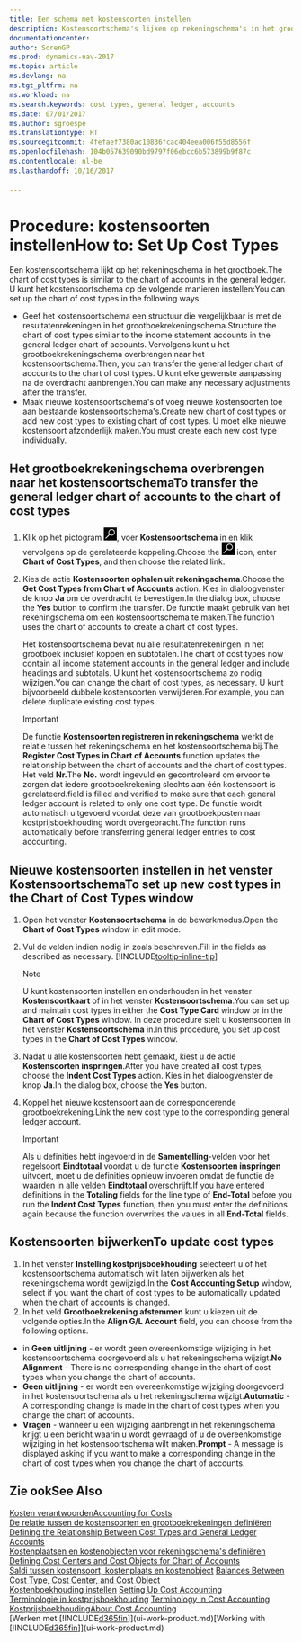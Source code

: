 ```yaml
---
title: Een schema met kostensoorten instellen
description: Kostensoortschema's lijken op rekeningschema's in het grootboek.
documentationcenter: 
author: SorenGP
ms.prod: dynamics-nav-2017
ms.topic: article
ms.devlang: na
ms.tgt_pltfrm: na
ms.workload: na
ms.search.keywords: cost types, general ledger, accounts
ms.date: 07/01/2017
ms.author: sgroespe
ms.translationtype: HT
ms.sourcegitcommit: 4fefaef7380ac10836fcac404eea006f55d8556f
ms.openlocfilehash: 104b057639090bd9797f06ebcc6b573899b9f87c
ms.contentlocale: nl-be
ms.lasthandoff: 10/16/2017

---
```

# <a name="how-to-set-up-cost-types"></a><span data-ttu-id="857a4-103">Procedure: kostensoorten instellen</span><span class="sxs-lookup"><span data-stu-id="857a4-103">How to: Set Up Cost Types</span></span>
<span data-ttu-id="857a4-104">Een kostensoortschema lijkt op het rekeningschema in het grootboek.</span><span class="sxs-lookup"><span data-stu-id="857a4-104">The chart of cost types is similar to the chart of accounts in the general ledger.</span></span> <span data-ttu-id="857a4-105">U kunt het kostensoortschema op de volgende manieren instellen:</span><span class="sxs-lookup"><span data-stu-id="857a4-105">You can set up the chart of cost types in the following ways:</span></span>  

-   <span data-ttu-id="857a4-106">Geef het kostensoortschema een structuur die vergelijkbaar is met de resultatenrekeningen in het grootboekrekeningschema.</span><span class="sxs-lookup"><span data-stu-id="857a4-106">Structure the chart of cost types similar to the income statement accounts in the general ledger chart of accounts.</span></span> <span data-ttu-id="857a4-107">Vervolgens kunt u het grootboekrekeningschema overbrengen naar het kostensoortschema.</span><span class="sxs-lookup"><span data-stu-id="857a4-107">Then, you can transfer the general ledger chart of accounts to the chart of cost types.</span></span> <span data-ttu-id="857a4-108">U kunt elke gewenste aanpassing na de overdracht aanbrengen.</span><span class="sxs-lookup"><span data-stu-id="857a4-108">You can make any necessary adjustments after the transfer.</span></span>  
-   <span data-ttu-id="857a4-109">Maak nieuwe kostensoortschema's of voeg nieuwe kostensoorten toe aan bestaande kostensoortschema's.</span><span class="sxs-lookup"><span data-stu-id="857a4-109">Create new chart of cost types or add new cost types to existing chart of cost types.</span></span> <span data-ttu-id="857a4-110">U moet elke nieuwe kostensoort afzonderlijk maken.</span><span class="sxs-lookup"><span data-stu-id="857a4-110">You must create each new cost type individually.</span></span>  

## <a name="to-transfer-the-general-ledger-chart-of-accounts-to-the-chart-of-cost-types"></a><span data-ttu-id="857a4-111">Het grootboekrekeningschema overbrengen naar het kostensoortschema</span><span class="sxs-lookup"><span data-stu-id="857a4-111">To transfer the general ledger chart of accounts to the chart of cost types</span></span>  
1.  <span data-ttu-id="857a4-112">Klik op het pictogram ![Zoeken naar pagina of rapport](media/ui-search/search_small.png "pictogram Zoeken naar pagina of rapport"), voer **Kostensoortschema** in en klik vervolgens op de gerelateerde koppeling.</span><span class="sxs-lookup"><span data-stu-id="857a4-112">Choose the ![Search for Page or Report](media/ui-search/search_small.png "Search for Page or Report icon") icon, enter **Chart of Cost Types**, and then choose the related link.</span></span>  
2.  <span data-ttu-id="857a4-113">Kies de actie **Kostensoorten ophalen uit rekeningschema**.</span><span class="sxs-lookup"><span data-stu-id="857a4-113">Choose the **Get Cost Types from Chart of Accounts** action.</span></span> <span data-ttu-id="857a4-114">Kies in dialoogvenster de knop **Ja** om de overdracht te bevestigen.</span><span class="sxs-lookup"><span data-stu-id="857a4-114">In the dialog box, choose the **Yes** button to confirm the transfer.</span></span> <span data-ttu-id="857a4-115">De functie maakt gebruik van het rekeningschema om een kostensoortschema te maken.</span><span class="sxs-lookup"><span data-stu-id="857a4-115">The function uses the chart of accounts to create a chart of cost types.</span></span>  

    <span data-ttu-id="857a4-116">Het kostensoortschema bevat nu alle resultatenrekeningen in het grootboek inclusief koppen en subtotalen.</span><span class="sxs-lookup"><span data-stu-id="857a4-116">The chart of cost types now contain all income statement accounts in the general ledger and include headings and subtotals.</span></span> <span data-ttu-id="857a4-117">U kunt het kostensoortschema zo nodig wijzigen.</span><span class="sxs-lookup"><span data-stu-id="857a4-117">You can change the chart of cost types, as necessary.</span></span> <span data-ttu-id="857a4-118">U kunt bijvoorbeeld dubbele kostensoorten verwijderen.</span><span class="sxs-lookup"><span data-stu-id="857a4-118">For example, you can delete duplicate existing cost types.</span></span>  

    > [!IMPORTANT]  
    >  <span data-ttu-id="857a4-119">De functie **Kostensoorten registreren in rekeningschema** werkt de relatie tussen het rekeningschema en het kostensoortschema bij.</span><span class="sxs-lookup"><span data-stu-id="857a4-119">The **Register Cost Types in Chart of Accounts** function updates the relationship between the chart of accounts and the chart of cost types.</span></span> <span data-ttu-id="857a4-120">Het veld **Nr.**</span><span class="sxs-lookup"><span data-stu-id="857a4-120">The **No.**</span></span> <span data-ttu-id="857a4-121">wordt ingevuld en gecontroleerd om ervoor te zorgen dat iedere grootboekrekening slechts aan één kostensoort is gerelateerd.</span><span class="sxs-lookup"><span data-stu-id="857a4-121">field is filled and verified to make sure that each general ledger account is related to only one cost type.</span></span> <span data-ttu-id="857a4-122">De functie wordt automatisch uitgevoerd voordat deze van grootboekposten naar kostprijsboekhouding wordt overgebracht.</span><span class="sxs-lookup"><span data-stu-id="857a4-122">The function runs automatically before transferring general ledger entries to cost accounting.</span></span>  

## <a name="to-set-up-new-cost-types-in-the-chart-of-cost-types-window"></a><span data-ttu-id="857a4-123">Nieuwe kostensoorten instellen in het venster Kostensoortschema</span><span class="sxs-lookup"><span data-stu-id="857a4-123">To set up new cost types in the Chart of Cost Types window</span></span>  
1.  <span data-ttu-id="857a4-124">Open het venster **Kostensoortschema** in de bewerkmodus.</span><span class="sxs-lookup"><span data-stu-id="857a4-124">Open the **Chart of Cost Types** window in edit mode.</span></span>  
2.  <span data-ttu-id="857a4-125">Vul de velden indien nodig in zoals beschreven.</span><span class="sxs-lookup"><span data-stu-id="857a4-125">Fill in the fields as described as necessary.</span></span> [!INCLUDE[tooltip-inline-tip](includes/tooltip-inline-tip_md.md)]

    > [!NOTE]  
    >  <span data-ttu-id="857a4-126">U kunt kostensoorten instellen en onderhouden in het venster **Kostensoortkaart** of in het venster **Kostensoortschema**.</span><span class="sxs-lookup"><span data-stu-id="857a4-126">You can set up and maintain cost types in either the **Cost Type Card** window or in the **Chart of Cost Types** window.</span></span> <span data-ttu-id="857a4-127">In deze procedure stelt u kostensoorten in het venster **Kostensoortschema** in.</span><span class="sxs-lookup"><span data-stu-id="857a4-127">In this procedure, you set up cost types in the **Chart of Cost Types** window.</span></span>

3.  <span data-ttu-id="857a4-128">Nadat u alle kostensoorten hebt gemaakt, kiest u de actie **Kostensoorten inspringen**.</span><span class="sxs-lookup"><span data-stu-id="857a4-128">After you have created all cost types, choose the **Indent Cost Types** action.</span></span> <span data-ttu-id="857a4-129">Kies in het dialoogvenster de knop **Ja**.</span><span class="sxs-lookup"><span data-stu-id="857a4-129">In the dialog box, choose the **Yes** button.</span></span>  
4.  <span data-ttu-id="857a4-130">Koppel het nieuwe kostensoort aan de corresponderende grootboekrekening.</span><span class="sxs-lookup"><span data-stu-id="857a4-130">Link the new cost type to the corresponding general ledger account.</span></span>  

    > [!IMPORTANT]  
    >  <span data-ttu-id="857a4-131">Als u definities hebt ingevoerd in de **Samentelling**-velden voor het regelsoort **Eindtotaal** voordat u de functie **Kostensoorten inspringen** uitvoert, moet u de definities opnieuw invoeren omdat de functie de waarden in alle velden **Eindtotaal** overschrijft.</span><span class="sxs-lookup"><span data-stu-id="857a4-131">If you have entered definitions in the **Totaling** fields for the line type of **End-Total** before you run the **Indent Cost Types** function, then you must enter the definitions again because the function overwrites the values in all **End-Total** fields.</span></span>  

## <a name="to-update-cost-types"></a><span data-ttu-id="857a4-132">Kostensoorten bijwerken</span><span class="sxs-lookup"><span data-stu-id="857a4-132">To update cost types</span></span>  
1.  <span data-ttu-id="857a4-133">In het venster **Instelling kostprijsboekhouding** selecteert u of het kostensoortschema automatisch wilt laten bijwerken als het rekeningschema wordt gewijzigd.</span><span class="sxs-lookup"><span data-stu-id="857a4-133">In the **Cost Accounting Setup** window, select if you want the chart of cost types to be automatically updated when the chart of accounts is changed.</span></span>  
2.  <span data-ttu-id="857a4-134">In het veld **Grootboekrekening afstemmen** kunt u kiezen uit de volgende opties.</span><span class="sxs-lookup"><span data-stu-id="857a4-134">In the **Align G/L Account** field, you can choose from the following options.</span></span>  

- <span data-ttu-id="857a4-135">in **Geen uitlijning** - er wordt geen overeenkomstige wijziging in het kostensoortschema doorgevoerd als u het rekeningschema wijzigt.</span><span class="sxs-lookup"><span data-stu-id="857a4-135">**No Alignment** - There is no corresponding change in the chart of cost types when you change the chart of accounts.</span></span>  
- <span data-ttu-id="857a4-136">**Geen uitlijning** - er wordt een overeenkomstige wijziging doorgevoerd in het kostensoortschema als u het rekeningschema wijzigt.</span><span class="sxs-lookup"><span data-stu-id="857a4-136">**Automatic** - A corresponding change is made in the chart of cost types when you change the chart of accounts.</span></span>  
- <span data-ttu-id="857a4-137">**Vragen** - wanneer u een wijziging aanbrengt in het rekeningschema krijgt u een bericht waarin u wordt gevraagd of u de overeenkomstige wijziging in het kostensoortschema wilt maken.</span><span class="sxs-lookup"><span data-stu-id="857a4-137">**Prompt** - A message is displayed asking if you want to make a corresponding change in the chart of cost types when you change the chart of accounts.</span></span>  

## <a name="see-also"></a><span data-ttu-id="857a4-138">Zie ook</span><span class="sxs-lookup"><span data-stu-id="857a4-138">See Also</span></span>  
[<span data-ttu-id="857a4-139">Kosten verantwoorden</span><span class="sxs-lookup"><span data-stu-id="857a4-139">Accounting for Costs</span></span>](finance-manage-cost-accounting.md)  
<span data-ttu-id="857a4-140">[De relatie tussen de kostensoorten en grootboekrekeningen definiëren](finance-defining-the-relationship-between-cost-types-and-general-ledger-accounts.md) </span><span class="sxs-lookup"><span data-stu-id="857a4-140">[Defining the Relationship Between Cost Types and General Ledger Accounts](finance-defining-the-relationship-between-cost-types-and-general-ledger-accounts.md) </span></span>  
<span data-ttu-id="857a4-141">[Kostenplaatsen en kostenobjecten voor rekeningschema's definiëren](finance-defining-cost-centers-and-cost-objects-for-chart-of-accounts.md) </span><span class="sxs-lookup"><span data-stu-id="857a4-141">[Defining Cost Centers and Cost Objects for Chart of Accounts](finance-defining-cost-centers-and-cost-objects-for-chart-of-accounts.md) </span></span>  
<span data-ttu-id="857a4-142">[Saldi tussen kostensoort, kostenplaats en kostenobject](finance-balances-between-cost-type-cost-center-and-cost-object.md) </span><span class="sxs-lookup"><span data-stu-id="857a4-142">[Balances Between Cost Type, Cost Center, and Cost Object](finance-balances-between-cost-type-cost-center-and-cost-object.md) </span></span>  
<span data-ttu-id="857a4-143">[Kostenboekhouding instellen](finance-set-up-cost-accounting.md) </span><span class="sxs-lookup"><span data-stu-id="857a4-143">[Setting Up Cost Accounting](finance-set-up-cost-accounting.md) </span></span>  
<span data-ttu-id="857a4-144">[Terminologie in kostprijsboekhouding](finance-terminology-in-cost-accounting.md) </span><span class="sxs-lookup"><span data-stu-id="857a4-144">[Terminology in Cost Accounting](finance-terminology-in-cost-accounting.md) </span></span>  
[<span data-ttu-id="857a4-145">Kostprijsboekhouding</span><span class="sxs-lookup"><span data-stu-id="857a4-145">About Cost Accounting</span></span>](finance-about-cost-accounting.md)  
<span data-ttu-id="857a4-146">[Werken met [!INCLUDE[d365fin](includes/d365fin_md.md)]](ui-work-product.md)</span><span class="sxs-lookup"><span data-stu-id="857a4-146">[Working with [!INCLUDE[d365fin](includes/d365fin_md.md)]](ui-work-product.md)</span></span>

